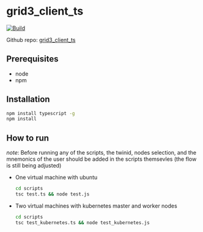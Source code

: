 # grid3_client_ts

[![Build](https://github.com/threefoldtech/grid3_client_ts/actions/workflows/build.yml/badge.svg)](https://github.com/threefoldtech/grid3_client_ts/actions/workflows/build.yml)

Github repo: [grid3_client_ts](https://github.com/threefoldtech/grid3_client_ts.git)

## Prerequisites

- node
- npm

## Installation

```bash
npm install typescript -g
npm install
```

## How to run

*note*: Before running any of the scripts, the twinid, nodes selection, and the mnemonics of the user should be added in the scripts themsevles (the flow is still being adjusted)

- One virtual machine with ubuntu

    ```bash
    cd scripts
    tsc test.ts && node test.js
    ```

- Two virtual machines with kubernetes master and worker nodes

    ```bash
    cd scripts
    tsc test_kubernetes.ts && node test_kubernetes.js
    ```
